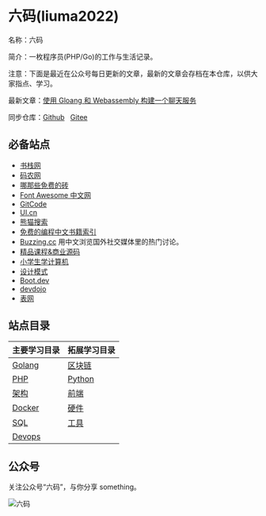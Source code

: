 # 六码(liuma2022)
名称：六码

简介：一枚程序员(PHP/Go)的工作与生活记录。

注意：下面是最近在公众号每日更新的文章，最新的文章会存档在本仓库，以供大家指点、学习。

最新文章：[使用 Gloang 和 Webassembly 构建一个聊天服务](./docs/golang/build-a-chat-service-using-goLang-and-WebAssembly/part-1.md)

同步仓库：[Github](https://github.com/yellowStarts/liuma2022) &nbsp; [Gitee](https://gitee.com/hgz_0315/liuma2022)

## 必备站点

- [书栈网](https://www.bookstack.cn/)
- [码农网](https://www.codercto.com/)
- [哪那些免费的砖](https://www.thosefree.com/)
- [Font Awesome 中文网](http://www.fontawesome.com.cn/)
- [GitCode](https://gitcode.net/explore)
- [UI.cn](https://www.ui.cn/)
- [熊猫搜索](https://xmsoushu.com/)
- [免费的编程中文书籍索引](https://github.com/justjavac/free-programming-books-zh_CN)
- [Buzzing.cc](https://www.buzzing.cc/) 用中文浏览国外社交媒体里的热门讨论。 
- [精品课程&商业源码](https://www.rurucode.com/)
- [小学生学计算机](https://studio.code.org/courses?lang=zh-CN)
- [设计模式](https://www.patterns.dev/)
- [Boot.dev](https://boot.dev/)
- [devdojo](https://devdojo.com/)
- [表网](http://www.systables.com/index.html)

## 站点目录
| 主要学习目录                       | 拓展学习目录                          |
|------------------------------------|--------------------------------------|
| [Golang](./docs/golang/README.md)  | [区块链](./docs/blockchain/README.md)|
| [PHP](./docs/php/README.md)        | [Python](./docs/python/README.md)    |
| [架构](./docs/architect/)          | [前端](./docs/frontend/README.md)    |
| [Docker](./docs/docker/README.md)  | [硬件](./docs/hardware/README.md)    |
| [SQL](./docs/sql/README.md)        | [工具](./docs/tools/README.md)       |
| [Devops](./docs/devops/README.md)  |        |

## 公众号
关注公众号“六码”，与你分享 something。

![六码](./images/liuma2022.jpg)
